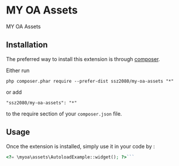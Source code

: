 MY OA Assets  
==============
MY OA Assets  

Installation
------------

The preferred way to install this extension is through [composer](http://getcomposer.org/download/).

Either run

```
php composer.phar require --prefer-dist ssz2080/my-oa-assets "*"
```

or add

```
"ssz2080/my-oa-assets": "*"
```

to the require section of your `composer.json` file.


Usage
-----

Once the extension is installed, simply use it in your code by  :

```php
<?= \myoa\assets\AutoloadExample::widget(); ?>```